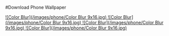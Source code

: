 #Download Phone Wallpaper  

<a download="Color Blur 9x16.jpg" href="/images/phone/Color Blur 9x16.jpg" title="Logo title">
![Color Blur](/images/phone/Color Blur 9x16.jpg)
</a>
<a download="Color Blur 9x16.jpg" href="/images/phone/Color Blur 9x16.jpg" title="Logo title">
![Color Blur](/images/phone/Color Blur 9x16.jpg)
<a download="Color Blur 9x16.jpg" href="/images/phone/Color Blur 9x16.jpg" title="Logo title">
![Color Blur](/images/phone/Color Blur 9x16.jpg)
<a download="Color Blur 9x16.jpg" href="/images/phone/Color Blur 9x16.jpg" title="Logo title">
![Color Blur](/images/phone/Color Blur 9x16.jpg)

